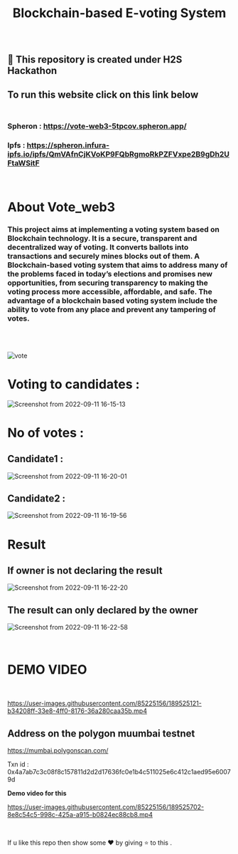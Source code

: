 
#  <p align = "center"> Blockchain-based E-voting System </p>
<br>

##  📌 This repository is created under  H2S Hackathon

## To run this website  click on this link below <br><br>
### Spheron : https://vote-web3-5tpcov.spheron.app/

### Ipfs : https://spheron.infura-ipfs.io/ipfs/QmVAfnCjKVoKP9FQbRgmoRkPZFVxpe2B9gDh2UFtaWSitF
<br> 

#  About Vote_web3 

### This project aims at implementing a voting system based on Blockchain technology. It is a secure, transparent and decentralized way of voting. It converts ballots into transactions and securely mines blocks out of them. A Blockchain-based voting system that aims to address many of the problems faced in today’s elections and promises new opportunities, from securing transparency to making the voting process more accessible, affordable, and safe. The advantage of a blockchain based voting system include the ability to vote from any place and prevent any tampering of votes.
<br><br>

![vote](https://user-images.githubusercontent.com/85225156/189523273-571225c9-3333-458f-b149-4b9d0b3926c3.png)

# Voting to candidates : 


![Screenshot from 2022-09-11 16-15-13](https://user-images.githubusercontent.com/85225156/189523396-9c6db601-fab6-4739-a724-8f20e9ac25f7.png)

# No of votes  :

## Candidate1 :

![Screenshot from 2022-09-11 16-20-01](https://user-images.githubusercontent.com/85225156/189523539-78a4b370-a2c4-4863-836c-29c8d75c21ab.png)

## Candidate2 :

![Screenshot from 2022-09-11 16-19-56](https://user-images.githubusercontent.com/85225156/189523550-118e2f41-2790-4e1d-90df-2e4a690bacb7.png)


# Result

## If owner is not declaring the result 

![Screenshot from 2022-09-11 16-22-20](https://user-images.githubusercontent.com/85225156/189523671-457b1674-df5d-47cc-80f8-59d732eb3731.png)

## The result can only declared by the owner 
![Screenshot from 2022-09-11 16-22-58](https://user-images.githubusercontent.com/85225156/189523667-deee47da-c8b5-4008-8cd0-79866160a31d.png)


<br>

# DEMO VIDEO
<br>

https://user-images.githubusercontent.com/85225156/189525121-b34208ff-33e8-4ff0-8176-36a280caa35b.mp4

## Address on the polygon muumbai testnet 
https://mumbai.polygonscan.com/

Txn id :  0x4a7ab7c3c08f8c157811d2d2d17636fc0e1b4c511025e6c412c1aed95e60079d

**Demo video for this**

https://user-images.githubusercontent.com/85225156/189525702-8e8c54c5-998c-425a-a915-b0824ec88cb8.mp4

<br>

If u like this repo  then  show some ❤️ by giving ⭐ to this  . 
